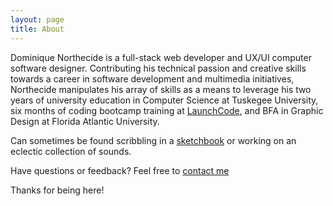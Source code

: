```yaml
---
layout: page
title: About
---
```



Dominique Northecide is a full-stack web developer and UX/UI computer software designer. Contributing his technical passion and creative skills towards a career in software development and multimedia initiatives, Northecide manipulates his array of skills as a means to leverage his two years of university education in Computer Science at Tuskegee University, six months of coding bootcamp training at [LaunchCode](https://www.launchcode.org/), and BFA in Graphic Design at Florida Atlantic University.  

Can sometimes be found scribbling in a [sketchbook](https://www.thankyoudom.com/sketch) or working on an eclectic collection of sounds.


Have questions or feedback? Feel free to [contact me](https://thankyoudom.com/contact)

Thanks for being here!
